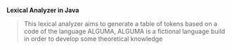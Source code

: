 **Lexical Analyzer in Java**

>This lexical analyzer aims to generate a table of tokens based on a code of the language ALGUMA, ALGUMA is a fictional language build in order to develop some theoretical knowledge
